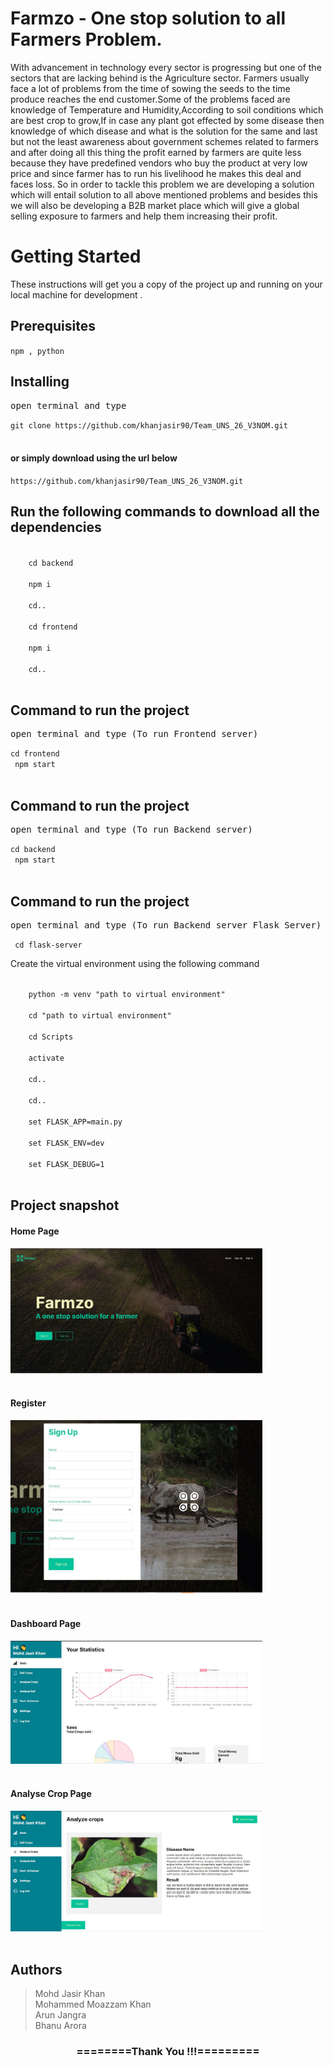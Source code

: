 # Farmzo - One stop solution to all Farmers Problem.

With advancement in technology every sector is progressing but one of the sectors that are lacking behind is the Agriculture sector.
Farmers usually face a lot of problems from the time of sowing the seeds to the time produce reaches the end customer.Some of the problems faced are knowledge of Temperature and Humidity,According to soil conditions which are best crop to grow,If in case any plant got effected by some disease then knowledge of which disease and what is the solution for the same and last but not the least awareness about government schemes related to farmers and after doing all this thing the profit earned by farmers are quite less because they have predefined vendors who buy the product at very low price and since farmer has to run his livelihood he makes this deal and faces loss.
So in order to tackle this problem we are developing a solution which will entail solution to all above mentioned problems and besides this we will also be developing a B2B market place which will give a global selling exposure to farmers and help them increasing their profit.

<h1>Getting Started</h1>
<p>These instructions will get you a copy of the project up and running on your local machine for development .</p>

<h2>Prerequisites</h2>
<code>npm , python</code>

<h2>Installing</h2>
<pre>open terminal and type</pre>
<code>git clone https://github.com/khanjasir90/Team_UNS_26_V3NOM.git</code><br><br>

<h4>or simply download using the url below</h4>
<code>https://github.com/khanjasir90/Team_UNS_26_V3NOM.git</code><br>

<h2>Run the following commands to download all the dependencies</h2>
<code>
    cd backend <br>
    npm i <br>
    cd.. <br>
    cd frontend <br>
    npm i <br>
    cd.. <br>
</code>

<h2>Command to run the project</h2>
<pre>open terminal and type (To run Frontend server)</pre>
<code>cd frontend <br> npm start</code><br><br>

<h2>Command to run the project</h2>
<pre>open terminal and type (To run Backend server)</pre>
<code>cd backend <br> npm start</code><br><br>

<h2>Command to run the project</h2>
<pre>open terminal and type (To run Backend server Flask Server)</pre>
<code> cd flask-server </code>
<p>Create the virtual environment using the following command</p>
<code>
    python -m venv "path to virtual environment" <br>
    cd "path to virtual environment" <br>
    cd Scripts <br>
    activate <br>
    cd.. <br>
    cd.. <br>
    set FLASK_APP=main.py <br>
    set FLASK_ENV=dev <br>
    set FLASK_DEBUG=1 <br>
</code>


<h2>Project snapshot</h2>

<h4>Home Page</h4>
<div>
<img src="https://github.com/khanjasir90/Team_UNS_26_V3NOM/blob/master/screenshot/home.jpeg" width = 80% height= 70%><br>
</div><br>

<h4>Register</h4>
<div>
<img src="https://github.com/khanjasir90/Team_UNS_26_V3NOM/blob/master/screenshot/register.jpeg" width = 80% height= 70%><br>
</div><br>

<h4>Dashboard Page</h4>
<div>
<img src="https://github.com/khanjasir90/Team_UNS_26_V3NOM/blob/master/screenshot/dashboard.jpeg" width = 80% height= 70%><br>
</div><br>


<h4>Analyse Crop Page</h4>
<div>
<img src="https://github.com/khanjasir90/Team_UNS_26_V3NOM/blob/master/screenshot/crop.jpeg" width = 80% height= 70%><br>
</div><br>

<h2>Authors</h2>
<blockquote>
  Mohd Jasir Khan<br>
  Mohammed Moazzam Khan <br>
  Arun Jangra <br>
  Bhanu Arora <br>
</blockquote>

<div align="center">
    <h3>========Thank You !!!=========</h3>
</div>
